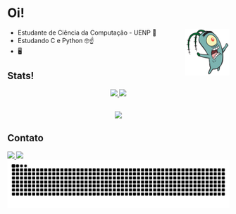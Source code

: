 # Oi!

<img src="Plankton.webp" align="right" width="100"/>

- Estudante de Ciência da Computação - UENP 📓
- Estudando C e Python 🤓☝️
- 🖥️

## Stats!

<div align="center">
  <a href="https://github.com/GiovanaRiber">
  <img height="185" src="https://github-readme-stats.vercel.app/api?username=GiovanaRiber&show_icons=true&theme=gotham"/>
  <img height="185" src="https://github-readme-stats.vercel.app/api/top-langs/?username=GiovanaRiber&layout=donut&theme=gotham"/>
</div>
<div style="display: inline_block"><br>

<p align="center">
  <a href="https://skillicons.dev">
    <img src="https://skillicons.dev/icons?i=c,py,java&perline=3" />
  </a>
</p>
 
## Contato
<div>
  <a href="https://www.linkedin.com/in/giovana-ribeiro-223b89289/">
    <img src="https://img.shields.io/badge/-LinkedIn-%230077B5?style=for-the-badge&logo=linkedin&logoColor=white">
  </a>
  <a href="https://www.instagram.com/giovana_riber/">
    <img src="https://img.shields.io/badge/-Instagram-%23E4405F?style=for-the-badge&logo=instagram&logoColor=white">
  </a>
</div>

<div align="center">
  <picture>
    <source media="(prefers-color-scheme: dark)" srcset="https://raw.githubusercontent.com/GiovanaRiber/GiovanaRiber/output/github-contribution-grid-snake-dark.svg">
    <source media="(prefers-color-scheme: light)" srcset="https://raw.githubusercontent.com/GiovanaRiber/GiovanaRiber/output/github-contribution-grid-snake.svg">
    <img alt="github contribution grid snake animation" src="https://raw.githubusercontent.com/GiovanaRiber/GiovanaRiber/output/github-contribution-grid-snake.svg">
  </picture>
</div>